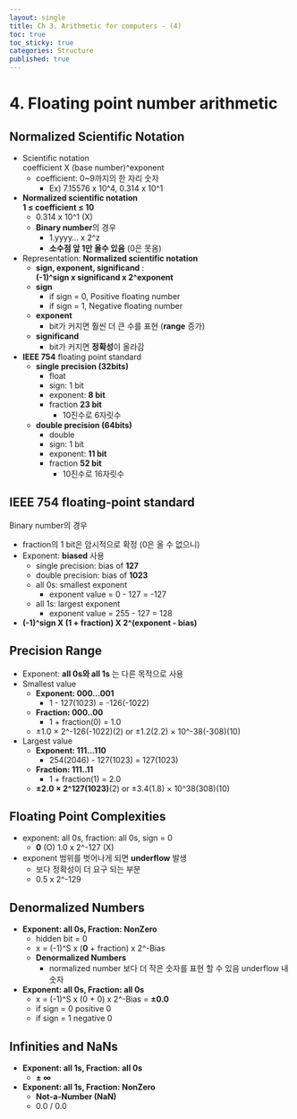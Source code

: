 ```yaml
---
layout: single
title: Ch 3. Arithmetic for computers - (4)
toc: true
toc_sticky: true
categories: Structure
published: true
---
```


# 4. Floating point number arithmetic

## Normalized Scientific Notation
* Scientific notation
	<br/> coefficient X (base number)^exponent
    * coefficient: 0~9까지의 한 자리 숫자
        * Ex) 7.15576 x 10^4, 0.314 x 10^1
* **Normalized scientific notation**
	<br/> **1 ≤ coefficient ≤ 10**
    * 0.314 x 10^1 (X)
    * **Binary number**의 경우
        * 1.yyyy… x 2^z
        * **소수점 앞 1만 올수 있음** (0은 못옴)
* Representation: **Normalized scientific notation**
    * **sign, exponent, significand** :
    	<br/>**(-1)^sign x significand x 2^exponent**
    * **sign**
        * if sign = 0, Positive floating number
        * if sign = 1, Negative floating number
    * **exponent**
        * bit가 커지면 훨씬 더 큰 수를 표현 (**range** 증가)
    * **significand**
        * bit가 커지면 **정확성**이 올라감 
* **IEEE 754** floating point standard
    * **single precision (32bits)**
        * float
        * sign: 1 bit
        * exponent: **8 bit**
        * fraction **23 bit**
            * 10진수로 6자릿수
    * **double precision (64bits)**
        * double
        * sign: 1 bit
        * exponent: **11 bit**
        * fraction **52 bit**
            * 10진수로 16자릿수

## IEEE 754 floating-point standard
Binary number의 경우
* fraction의 1 bit은 암시적으로 확정 (0은 올 수 없으니)
* Exponent: **biased** 사용
    * single precision: bias of **127**
    * double precision: bias of **1023**
    * all 0s: smallest exponent
        * exponent value = 0 - 127 = -127
    * all 1s: largest exponent
        * exponent value = 255 - 127 = 128
* **(-1)^sign X (1 + fraction) X 2^(exponent - bias)**


## Precision Range
* Exponent: **all 0s와 all 1s** 는 다른 목적으로 사용
* Smallest value
    * **Exponent: 000…001**
        * 1 - 127(1023) = -126(-1022)
    * **Fraction: 000..00**
        * 1 + fraction(0) = 1.0
    * ±1.0 × 2^-126(-1022)(2) or ±1.2(2.2) × 10^-38(-308)(10)
* Largest value
    * **Exponent: 111…110**
        * 254(2046) - 127(1023) = 127(1023)
    * **Fraction: 111..11**
        * 1 + fraction(1) = 2.0
    * **±2.0 × 2^127(1023)**(2) or ±3.4(1.8) × 10^38(308)(10)


## Floating Point Complexities
* exponent: all 0s, fraction: all 0s, sign = 0
    * **0** (O) 1.0 x 2^-127 (X) 
* exponent 범위를 벗어나게 되면 **underflow** 발생
    * 보다 정확성이 더 요구 되는 부분
    * 0.5 x 2^-129


## Denormalized Numbers
* **Exponent: all 0s, Fraction: NonZero**
    * hidden bit = 0
    * x = (-1)^S x (**0** + fraction) x 2^-Bias
    * **Denormalized Numbers**
    	* normalized number 보다 더 작은 숫자를 표현 할 수 있음 underflow 내 숫자
* **Exponent: all 0s, Fraction: all 0s**
    * x = (-1)^S x (0 + 0) x 2^-Bias = **±0.0**
    * if sign = 0 positive 0
    * if sign = 1 negative 0

## Infinities and NaNs
* **Exponent: all 1s, Fraction: all 0s**
    * **± ∞**
* **Exponent: all 1s, Fraction: NonZero**
    * **Not-a-Number (NaN)**
    * 0.0 / 0.0


